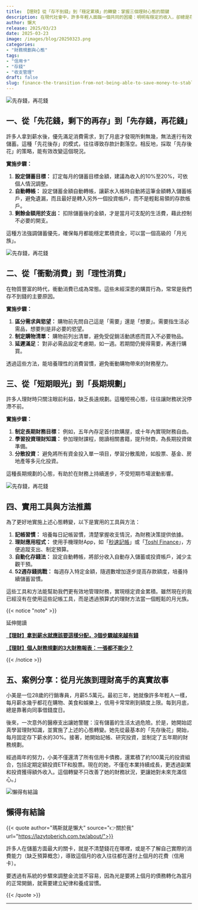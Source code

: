 ```yaml
---
title: 【理財】從「存不到錢」到「穩定累積」的轉變：掌握三個理財心態的關鍵
description: 在現代社會中，許多年輕人面臨一個共同的困擾：明明有穩定的收入，卻總是存不到錢。這種情況不僅帶來財務壓力，更影響生活品質。然而，問題的根源往往不在於收入的多寡，而在於我們對待金錢的心態。本文將探討三個關鍵的理財心態轉變，幫助你從「存不到錢」走向「穩定累積」，實現財務自由的目標。
author: 懶大
release: 2025/03/23
date: 2025-03-23
image: /images/blog/20250323.png
categories:
- "財務規劃與心態"
tags:
- "信用卡"
- "存錢"
- "收支管理"
draft: false
slug: finance-the-transition-from-not-being-able-to-save-money-to-stable-accumulation-mastering-the-key-to-three-financial-mindsets
---
```

![先存錢，再花錢](https://images.unsplash.com/photo-1553729459-efe14ef6055d?ixlib=rb-4.0.3&q=85&fm=jpg&crop=entropy&cs=srgb)

## 一、從「先花錢，剩下的再存」到「先存錢，再花錢」

許多人拿到薪水後，優先滿足消費需求，到了月底才發現所剩無幾，無法進行有效儲蓄。這種「先花後存」的模式，往往導致存款計劃落空。相反地，採取「先存後花」的策略，能有效改變這個現況。

**實施步驟：**

1. **設定儲蓄目標：** 訂定每月的儲蓄目標金額，建議為收入的10%至20%，可依個人情況調整。
2. **自動轉帳：** 設定儲蓄金額自動轉帳，讓薪水入帳時自動將這筆金額轉入儲蓄帳戶，避免遺漏，而且最好是轉入另外一個投資帳戶，而不是輕鬆易領的存款帳戶。
3. **剩餘金額用於支出：** 扣除儲蓄後的金額，才是當月可支配的生活費，藉此控制不必要的開支。

這種方法強調儲蓄優先，確保每月都能穩定累積資金，可以當一個高級的「月光族」。

![先存錢，再花錢](https://images.unsplash.com/photo-1578091436046-ecd3f4fe6992?ixlib=rb-4.0.3&q=85&fm=jpg&crop=entropy&cs=srgb)

## 二、從「衝動消費」到「理性消費」

在物質豐富的時代，衝動消費已成為常態。這些未經深思的購買行為，常常是我們存不到錢的主要原因。

**實施步驟：**

1. **區分需求與慾望：** 購物前先問自己這是「需要」還是「想要」。需要指生活必需品，想要則是非必要的慾望。
2. **制定購物清單：** 購物前列出清單，避免受促銷活動誘惑而買入不必要物品。
3. **延遲滿足：** 對非必需品設定考慮期，如一週。若期間仍覺得需要，再進行購買。

透過這些方法，能培養理性的消費習慣，避免衝動購物帶來的財務壓力。

## 三、從「短期眼光」到「長期規劃」

許多人理財時只關注眼前利益，缺乏長遠規劃。這種短視心態，往往讓財務狀況停滯不前。

**實施步驟：**

1. **制定長期財務目標：** 例如，五年內存足首付款購屋，或十年內實現財務自由。
2. **學習投資理財知識：** 參加理財課程，閱讀相關書籍，提升財商，為長期投資做準備。
3. **分散投資：** 避免將所有資金投入單一項目，學習分散風險，如股票、基金、房地產等多元化投資。

這種長期規劃的心態，有助於在財務上持續進步，不受短期市場波動影響。

![先存錢，再花錢](https://images.unsplash.com/photo-1459257831348-f0cdd359235f?ixlib=rb-4.0.3&q=85&fm=jpg&crop=entropy&cs=srgb)

## 四、實用工具與方法推薦

為了更好地實施上述心態轉變，以下是實用的工具與方法：

1. **記帳習慣：** 培養每日記帳習慣，清楚掌握收支情況，為財務決策提供依據。
2. **理財應用程式：** 使用手機理財App，如「[秒速記帳](https://www.1secspeed.com/1SecMoney/?l=zh-Hant)」或「[Toshl Finance](https://toshl.com/zh-tw/)」，方便追蹤支出、制定預算。
3. **自動化存錢法：** 設定自動轉帳，將部分收入自動存入儲蓄或投資帳戶，減少主觀干預。
4. **52週存錢挑戰：** 每週存入特定金額，隨週數增加逐步提高存款額度，培養持續儲蓄習慣。

這些工具和方法能幫助我們更有效地管理財務，實現穩定資金累積。雖然現在的我已經沒有在使用這些記帳工具，而是透過預算式的理財方法當一個輕鬆的月光族。

{{< notice "note" >}}

延伸閱讀

[**【理財】拿到薪水就應該要這樣分配，3個步驟越來越有錢**](https://lazytoberich.com.tw/blog/income-and-expenses-how-to-allocate-your-salary/)

[**【理財】個人財務規劃的3大財務報表：一張都不能少？**](https://lazytoberich.com.tw/blog/finance-the-3-major-financial-statements-for-personal-financial-planning-cant-afford-to-miss-any/)

{{< /notice >}}

## 五、案例分享：從月光族到理財高手的真實故事

小美是一位28歲的行銷專員，月薪5.5萬元。最初三年，她就像許多年輕人一樣，每月薪水幾乎都花在購物、美食和娛樂上，信用卡常常刷到額度上限。每到月底，總是靠著向同事借錢度日。

後來，一次意外的醫療支出讓她警醒：沒有儲蓄的生活太過危險。於是，她開始認真學習理財知識，並實施了上述的心態轉變。她先從最基本的「先存後花」開始，每月固定存下薪水的30%。接著，她開始記帳、研究投資，並制定了五年期的財務規劃。

經過兩年的努力，小美不僅還清了所有信用卡債務，還累積了約100萬元的投資組合，包括定期定額投資ETF和股票。現在的她，不僅在本業持續成長，更透過副業和投資獲得額外收入。這個轉變不只改善了她的財務狀況，更讓她對未來充滿信心。」

![懶得有結論](/images/blog/lazytobeconclude.svg)

## 懶得有結論

{{< quote author="瑪斯就是懶大" source="👉關於我" url="https://lazytoberich.com.tw/about/">}}

許多人在儲蓄方面最大的關卡，就是不清楚錢花在哪裡，或是不了解自己實際的消費能力（缺乏預算概念），導致這個月的收入往往都在還付上個月的花費（信用卡）。

要透過有系統的步驟來調整金流並不容易，因為光是要將上個月的債務轉化為當月的正常開銷，就需要建立紀律和養成習慣。

{{< /quote >}}

---
